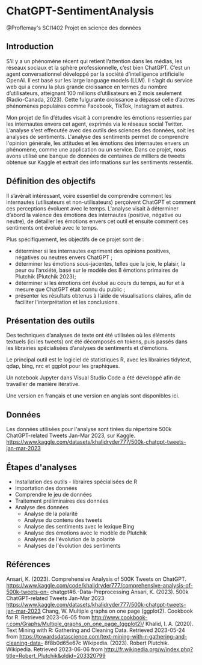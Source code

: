 # ChatGPT-SentimentAnalysis
@Proflemay's SCI1402 Projet en science des données

## Introduction
S’il y a un phénomène récent qui retient l’attention dans les médias, les réseaux sociaux et la sphère professionnelle, c’est bien ChatGPT. C’est un agent conversationnel développé par la société d’intelligence artificielle OpenAI. Il est basé sur les large language models (LLM). Il s’agit du service web qui a connu la plus grande croissance en termes du nombre d’utilisateurs, atteignant 100 millions d’utilisateurs en 2 mois seulement (Radio-Canada, 2023). Cette fulgurante croissance a dépassé celle d’autres phénomènes populaires comme Facebook, TikTok, Instagram et autres.

Mon projet de fin d’études visait à comprendre les émotions ressenties par les internautes envers cet agent, exprimés via le réseaux social Twitter. L’analyse s'est effecutée avec des outils des sciences des données, soit les analyses de sentiments. L'analyse des sentiments permet de comprendre l'opinion générale, les attitudes et les émotions des internautes envers un phénomène, comme une application ou un service. Dans ce projet, nous avons utilisé une banque de données de centaines de milliers de tweets obtenue sur Kaggle et extrait des informations sur les sentiments ressentis.

## Définition des objectifs
Il s’avèrait intéressant, voire essentiel de comprendre comment les internautes (utilisateurs et non-utilisateurs) perçoivent ChatGPT et comment ces perceptions évoluent avec le temps. L'analyse visait à déterminer d’abord la valence des émotions des internautes (positive, négative ou neutre), de détailler les émotions envers cet outil et ensuite comment ces sentiments ont évolué avec le temps.

Plus spécifiquement, les objectifs de ce projet sont de :
-	déterminer si les internautes expriment des opinions positives, négatives ou neutres envers ChatGPT ;
-	déterminer les émotions sous-jacentes, telles que la joie, le plaisir, la peur ou l’anxiété, basé sur le modèle des 8 émotions primaires de Plutchik (Plutchik 2023);
-	déterminer si les émotions ont évolué au cours du temps, au fur et à mesure que ChatGPT était connu du public ;
-	présenter les résultats obtenus à l’aide de visualisations claires, afin de faciliter l'interprétation et les conclusions.

## Présentation des outils
Des techniques d’analyses de texte ont été utilisées où les éléments textuels (ici les tweets) ont été décomposés en tokens, puis passés dans les librairies spécialisées d’analyses de sentiments et d’émotions.

Le principal outil est le logiciel de statistiques R, avec les librairies tidytext, qdap, bing, nrc et ggplot pour les graphiques. 

Un notebook Jupyter dans Visual Studio Code a été développé afin de travailler de manière itérative.

Une version en français et une version en anglais sont disponibles ici.

## Données
Les données utilisées pour l'analyse sont tirées du répertoire 500k ChatGPT-related Tweets Jan-Mar 2023, sur Kaggle.
https://www.kaggle.com/datasets/khalidryder777/500k-chatgpt-tweets-jan-mar-2023

## Étapes d'analyses
- Installation des outils - libraires spécialisées de R
- Importation des données
- Comprendre le jeu de données
- Traitement préliminaires des données
- Analyse des données
    * Analyse de la polarité
    * Analyse du contenu des tweets
    * Analyse des sentiments avec le lexique Bing
    * Analyse des émotions avec le modèle de Plutchik
    * Analyses de l'évolution de la polarité
    * Analyses de l'évolution des sentiments


## Références
Ansari, K. (2023). Comprehensive Analysis of 500K Tweets on ChatGPT. https://www.kaggle.com/code/khalidryder777/comprehensive-analysis-of-500k-tweets-on- chatgpt#6.-Data-Preprocessing
Ansari, K. (2023). 500k ChatGPT-related Tweets Jan-Mar 2023 https://www.kaggle.com/datasets/khalidryder777/500k-chatgpt-tweets-jan-mar-2023
Chang, W. Multiple graphs on one page (ggplot2). Cookbook for R. Retrieved 2023-06-05 from http://www.cookbook-r.com/Graphs/Multiple_graphs_on_one_page_(ggplot2)/
Khalid, I. A. (2020). Text Mining with R: Gathering and Cleaning Data. Retrieved 2023-05-24 from https://towardsdatascience.com/text-mining-with-r-gathering-and-cleaning-data- 8f8b0d65e67c
Wikipedia. (2023). Robert Plutchik. Wikipedia. Retrieved 2023-06-06 from http://fr.wikipedia.org/w/index.php?title=Robert_Plutchik&oldid=203320799
